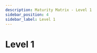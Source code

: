 ```yaml
---
description: Maturity Matrix - Level 1
sidebar_position: 4
sidebar_label: Level 1
---
```


# Level 1